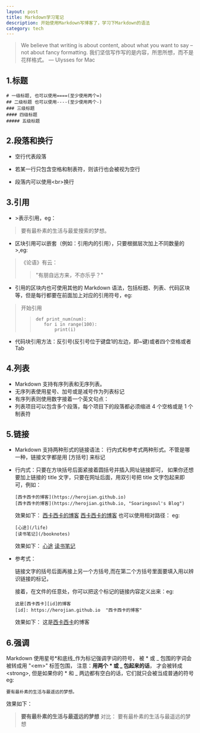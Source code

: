 ```yaml
---
layout: post
title: Markdown学习笔记
description: 开始使用Markdown写博客了，学习下Markdown的语法
category: tech
---
```


>We believe that writing is about content, about what you want to say – not about fancy formatting.
我们坚信写作写的是内容，所思所想，而不是花样格式。
>                                                — Ulysses for Mac

## 1.标题

```
# 一级标题, 也可以使用====(至少使用两个=)
## 二级标题 也可以使用----(至少使用两个-)
### 三级标题
#### 四级标题
##### 五级标题
```

## 2.段落和换行

* 空行代表段落

* 若某一行只包含空格和制表符，则该行也会被视为空行

* 段落内可以使用\<br>换行


## 3.引用
 
* \>表示引用，eg：
> 要有最朴素的生活与最爱搜索的梦想。

* 区块引用可以嵌套（例如：引用内的引用），只要根据层次加上不同数量的 \>,eg:
>《论语》有云：
>> "有朋自远方来，不亦乐乎？"

* 引用的区块内也可使用其他的 Markdown 语法，包括标题、列表、代码区块等，但是每行都要在前面加上对应的引用符号，eg:

>开始引用
>>```
>>def print_num(num):
>>    for i in range(100):
>>        print(i)
>>```

* 代码块引用方法：反引号(反引号位于键盘1的左边，即~键)或者四个空格或者Tab

## 4.列表
+ Markdown 支持有序列表和无序列表。
+ 无序列表使用星号、加号或是减号作为列表标记
+ 有序列表则使用数字接着一个英文句点：
+ 列表项目可以包含多个段落，每个项目下的段落都必须缩进 4 个空格或是 1 个制表符

## 5.链接
* Markdown 支持两种形式的链接语法： 行内式和参考式两种形式。不管是哪一种，链接文字都是用 [方括号] 来标记
* 行内式：只要在方块括号后面紧接着圆括号并插入网址链接即可，
  如果你还想要加上链接的 title 文字，只要在网址后面，用双引号把 title 文字包起来即可，例如：
  ```
  [西卡西卡的博客](https://herojian.github.io)
  [西卡西卡的博客](https://herojian.github.io, "Soaringsoul's Blog")
  ```
  效果如下：
  [西卡西卡的博客](https://herojian.github.io)
  [西卡西卡的博客](https://herojian.github.io "Soaringsoul's Blog")
  也可以使用相对路径：
  eg:
  ```
  [心途](/life)
  [读书笔记](/booknotes)
  ```
  效果如下：
  [心途](/life)
  [读书笔记](/booknotes)
  
* 参考式：

    链接文字的括号后面再接上另一个方括号,而在第二个方括号里面要填入用以辨识链接的标记，
    
    接着，在文件的任意处，你可以把这个标记的链接内容定义出来：eg:
    ```
    这是[西卡西卡][id]的博客
    [id]: https://herojian.github.io  "西卡西卡的博客"
    ```
      
    效果如下：
    这是[西卡西卡][id]的博客
    
    [id]: https://herojian.github.io  "西卡西卡的博客"
         
## 6.强调
Markdown 使用星号\*和底线\_作为标记强调字词的符号，
被 \* 或 \_ 包围的字词会被转成用 "\<em>" 标签包围，
注意：**用两个 \* 或 \_ 包起来的话**，
才会被转成\<strong>,
但是如果你的 \* 和 \_ 两边都有空白的话，它们就只会被当成普通的符号
eg:

```
要有最朴素的生活与最遥远的梦想。
```


效果如下：

>**要有最朴素的生活与最遥远的梦想**
>对比：
>要有最朴素的生活与最遥远的梦想